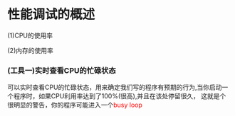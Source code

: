 # 性能调试的概述

(1)CPU的使用率

(2)内存的使用率

### (工具一)实时查看CPU的忙碌状态

可以实时查看CPU的忙碌状态，用来确定我们写的程序有预期的行为,当你启动一个程序时，如果CPU利用率达到了100%(很高),并且在该处停留很久， 这就是个很明显的警告，你的程序可能进入一个<font color = red>busy  loop </font>

